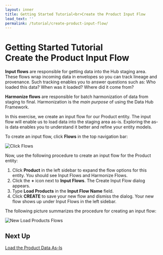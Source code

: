 ```yaml
---
layout: inner
title: Getting Started Tutorial<br>Create the Product Input Flow
lead_text: ''
permalink: /tutorial/create-product-input-flow/
---
```


# Getting Started Tutorial<br>Create the Product Input Flow

**Input flows** are responsible for getting data into the Hub staging area. These flows wrap incoming data in envelopes so you can track lineage and provenance. Such tracking enables you to answer questions such as: Who loaded this data? When was it loaded? Where did it come from?

**Harmonize flows** are responsible for batch harmonization of data from staging to final. Harmonization is the *main purpose* of using the Data Hub Framework.

In this exercise, we create an input flow for our Product entity. The input flow will enable us to load data into the staging area as-is. Exploring the as-is data enables you to understand it better and refine your entity models.

To create an input flow, click **Flows** in the top navigation bar:

![Click Flows]({{site.baseurl}}/images/3x/create-product-input-flow/select-flows.png)

Now, use the following procedure to create an input flow for the Product entity:

1. Click **Product** in the left sidebar to expand the flow options for this entity. You should see Input Flows and Harmonize Flows.
1. Click the **+** icon next to **Input Flows**. The Create Input Flow dialog appears.
1. Type **Load Products** in the **Input Flow Name** field.
1. Click **CREATE** to save your new flow and dismiss the dialog. Your new flow shows up under Input Flows in the left sidebar.

The following picture summarizes the procedure for creating an input flow:

![New Load Products Flows]({{site.baseurl}}/images/3x/create-product-input-flow/create-load-product-flow.png)

## Next Up
[Load the Product Data As-Is](../load-products-as-is/)
